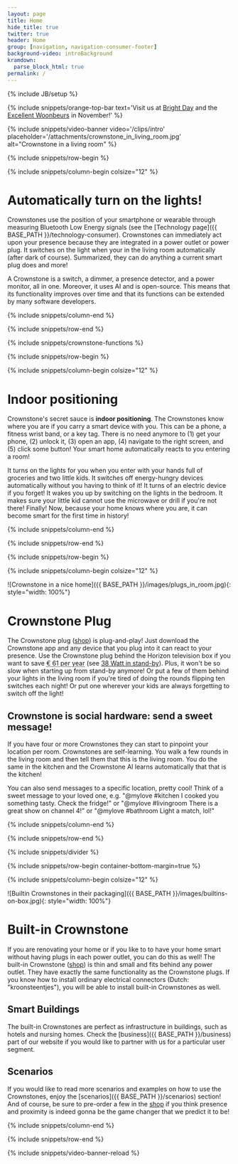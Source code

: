 ```yaml
---
layout: page
title: Home
hide_title: true
twitter: true
header: Home
group: [navigation, navigation-consumer-footer]
background-video: introBackground
kramdown: 
  parse_block_html: true
permalink: /
---
```


{% include JB/setup %}

{% include snippets/orange-top-bar text='Visit us at <a href="https://www.brightday.nl/smart-home/">Bright Day</a> and the <a href="https://excellentmagazine.nl/professionals/domotica/crownstone/">Excellent Woonbeurs</a> in November!' %}

{% include snippets/video-banner video='/clips/intro' placeholder='/attachments/crownstone_in_living_room.jpg' alt="Crownstone in a living room" %}

{% include snippets/row-begin %}

{% include snippets/column-begin colsize="12" %}

# Automatically turn on the lights!

Crownstones use the position of your smartphone or wearable through measuring Bluetooth Low Energy signals (see the [Technology page]({{ BASE_PATH }}/technology-consumer). Crownstones can immediately act upon your presence because they are integrated in a power outlet or power plug. It switches on the light when your in the living room automatically (after dark of course). Summarized, they can do anything a current smart plug does and more! 

A Crownstone is a switch, a dimmer, a presence detector, and a power monitor, all in one. Moreover, it uses AI and is open-source. This means that its functionality improves over time and that its functions can be extended by many software developers.

{% include snippets/column-end %}

{% include snippets/row-end %}

{% include snippets/crownstone-functions %}

{% include snippets/row-begin %}

{% include snippets/column-begin colsize="12" %}

# Indoor positioning

Crownstone's secret sauce is <b>indoor positioning</b>. The Crownstones know where you are if you carry a smart device with you. This can be a phone, a fitness wrist band, or a key tag. There is no need anymore to (1) get your phone, (2) unlock it, (3) open an app, (4) navigate to the right screen, and (5) click some button! Your smart home automatically reacts to you entering a room! 
                
It turns on the lights for you when you enter with your hands full of groceries and two little kids. It switches off energy-hungry devices automatically without you having to think of it! It turns of an electric device if you forget! It wakes you up by switching on the lights in the bedroom. It makes sure your little kid cannot use the microwave or drill if you're not there! Finally! Now, because your home knows where you are, it can become smart for the first time in history!

{% include snippets/column-end %}

{% include snippets/row-end %}

{% include snippets/row-begin %}

{% include snippets/column-begin colsize="12" %}

![Crownstone in a nice home]({{ BASE_PATH }}/images/plugs_in_room.jpg){: style="width: 100%"} 

# Crownstone Plug
      
The Crownstone plug ([shop](https://shop.crownstone.rocks/products/ready-to-go-kit-with-two-plug-in-crownstones)) is plug-and-play! Just download the Crownstone app and any device that you plug into it can react to your presence. Use the Crownstone plug behind the Horizon television box if you want to save <abbr title="38W * 20 hour * 365 days * 22 cent/kWh = € 61 per year">€ 61 per year</abbr> (see [38 Watt in stand-by](https://radar.avrotros.nl/forum/viewtopic.php?t=163063)). Plus, it won't be so slow when starting up from stand-by anymore! Or put a few of them behind your lights in the living room if you're tired of doing the rounds flipping ten switches each night! Or put one wherever your kids are always forgetting to switch off the light! 
      
## Crownstone is social hardware: send a sweet message!
      
If you have four or more Crownstones they can start to pinpoint your location per room. Crownstones are self-learning. You walk a few rounds in the living room and then tell them that this is the living room. You do the same in the kitchen and the Crownstone AI learns automatically that that is the kitchen!

You can also send messages to a specific location, pretty cool! 
Think of a sweet message to your loved one, e.g. "@mylove #kitchen I cooked you something tasty. Check the fridge!" 
or "@mylove <i class="el el-heart-empty"></i> #livingroom There is a great show on channel 4!" 
or "@mylove #bathroom Light a match, lol!"

{% include snippets/column-end %}

{% include snippets/row-end %}

{% include snippets/divider %}

{% include snippets/row-begin container-bottom-margin=true %}

{% include snippets/column-begin colsize="12" %}

![Builtin Crownstones in their packaging]({{ BASE_PATH }}/images/builtins-on-box.jpg){: style="width: 100%"}

# Built-in Crownstone
                
If you are renovating your home or if you like to to have your home smart without having plugs in each power outlet, you can do this as well! 
The built-in Crownstone ([shop](https://shop.crownstone.rocks/products/built-in-crownstone)) is thin and small and fits behind any power outlet. 
They have exactly the same functionality as the Crownstone plugs. 
If you know how to install ordinary electrical connectors (Dutch: "kroonsteentjes"), you will be able to install built-in Crownstones as well.
                
## Smart Buildings
                
The built-in Crownstones are perfect as infrastructure in buildings, such as hotels and nursing homes. Check the [business]({{ BASE_PATH }}/business) part of our website if you would like to partner with us for a particular user segment. 
                
## Scenarios
                
If you would like to read more scenarios and examples on how to use the Crownstones, enjoy the [scenarios]({{ BASE_PATH }}/scenarios) section! 
And of course, be sure to pre-order a few in the [shop](https://shop.crownstone.rocks/?ref=http://crownstone.rocks/) 
if you think presence and proximity is indeed gonna be the game changer that we predict it to be! 

{% include snippets/column-end %}

{% include snippets/row-end %}

{% include snippets/video-banner-reload %}
